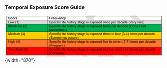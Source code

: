 ### Temporal Exposure Score Guide
![Temporal Exposure Score Guide](../img/temporal_scale.png){width="870"}
